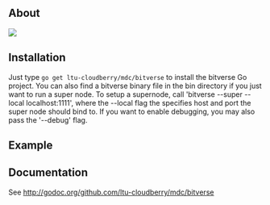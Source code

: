 ## About

![](https://raw.github.com/ltu-cloudberry/mdc/master/bitverse/images/bitverse.png)

## Installation
Just type `go get ltu-cloudberry/mdc/bitverse` to install the bitverse Go project. You can also find a bitverse binary file in the bin directory if you just want to run a super node. 
To setup a supernode, call 'bitverse --super --local localhost:1111', where the --local flag the specifies host and port the super node should bind to. If you want to enable debugging, you may also pass the '--debug' flag.

## Example

## Documentation
See http://godoc.org/github.com/ltu-cloudberry/mdc/bitverse
